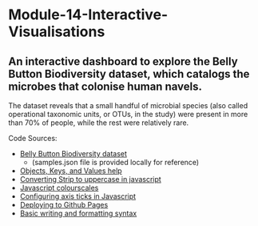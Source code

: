 # Module-14-Interactive-Visualisations

## An interactive dashboard to explore the Belly Button Biodiversity dataset, which catalogs the microbes that colonise human navels.

The dataset reveals that a small handful of microbial species (also called operational taxonomic units, or OTUs, in the study) were present in more than 70% of people, while the rest were relatively rare.

Code Sources:
* [Belly Button Biodiversity dataset](https://robdunnlab.com/projects/belly-button-biodiversity/)
  * (samples.json file is provided locally for reference)
* [Objects, Keys, and Values help](https://javascript.info/keys-values-entries)
* [Converting Strip to uppercase in javascript](https://www.w3schools.com/jsref/jsref_touppercase.asp)
* [Javascript colourscales](https://plotly.com/javascript/colorscales/)
* [Configuring axis ticks in Javascript](https://plotly.com/javascript/axes/)
* [Deploying to Github Pages](https://docs.github.com/en/pages/quickstart)
* [Basic writing and formatting syntax](https://docs.github.com/en/get-started/writing-on-github/getting-started-with-writing-and-formatting-on-github/basic-writing-and-formatting-syntax)
